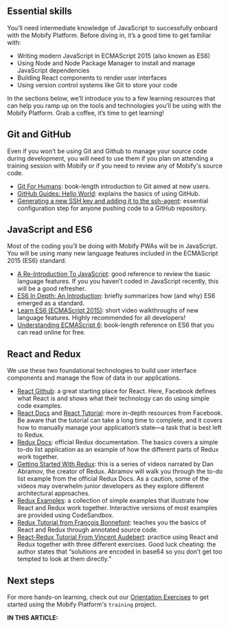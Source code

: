 ## Essential skills

You’ll need intermediate knowledge of JavaScript to successfully onboard with the Mobify Platform. Before diving in, it’s a good time to get familiar with:

- Writing modern JavaScript in ECMAScript 2015 (also known as ES6)
- Using Node and Node Package Manager to install and manage JavaScript
  dependencies
- Building React components to render user interfaces
- Using version control systems like Git to store your code

In the sections below, we’ll introduce you to a few learning resources that can help you ramp up on the tools and technologies you’ll be using with the Mobify Platform. Grab a coffee, it’s time to get learning!

## Git and GitHub

Even if you won’t be using Git and Github to manage your source code during
development, you will need to use them if you plan on attending a training
session with Mobify or if you need to review any of Mobify's source code.

- [Git For Humans](https://abookapart.com/products/git-for-humans): book-length
  introduction to Git aimed at new users.
- [GitHub Guides: Hello
  World](https://guides.github.com/activities/hello-world/): explains the basics of using GitHub.
- [Generating a new SSH key and adding it to the ssh-agent](https://help.github.com/en/articles/generating-a-new-ssh-key-and-adding-it-to-the-ssh-agent):
  essential configuration step for anyone pushing code to a GitHub repository.

## JavaScript and ES6

Most of the coding you’ll be doing with Mobify PWAs will be in JavaScript. You will be using many new language features included in the ECMAScript 2015 (ES6) standard.

- [A Re-Introduction To JavaScript](https://developer.mozilla.org/en-US/docs/Web/JavaScript/A_re-introduction_to_JavaScript):
  good reference to review the basic language features. If you you haven’t coded in JavaScript recently, this will be a good refresher.
- [ES6 In Depth: An Introduction](https://hacks.mozilla.org/2015/04/es6-in-depth-an-introduction/):
  briefly summarizes how (and why) ES6 emerged as a standard.
- [Learn ES6 (ECMAScript 2015)](https://egghead.io/courses/learn-es6-ecmascript-2015): short video
  walkthroughs of new language features. Highly recommended for all developers!
- [Understanding ECMAScript 6](https://leanpub.com/understandinges6/read):
  book-length reference on ES6 that you can read online for free.

## React and Redux

We use these two foundational technologies to build user interface components and manage the flow of data in our applications.

- [React Github](https://reactjs.org/): a great starting place for React. Here, Facebook defines what React is and shows what their technology can do using simple code examples.
- [React Docs](https://reactjs.org/docs/hello-world.html) and [React
  Tutorial](https://reactjs.org/tutorial/tutorial.html): more in-depth resources from Facebook. Be aware that the tutorial can take a long time to complete, and it covers how to manually manage your application’s state—a task that is best left to Redux.
- [Redux Docs](https://redux.js.org/): official Redux documentation. The basics covers a simple to-do list application as an example of how the different parts of Redux work together.
- [Getting Started With Redux](https://egghead.io/courses/getting-started-with-redux): this is a
  series of videos narrated by Dan Abramov, the creator of Redux. Abramov will walk you through the to-do list example from the official Redux Docs. As a caution, some of the videos may overwhelm junior developers as they explore different architectural approaches.
- [Redux Examples](https://github.com/reduxjs/redux/blob/master/docs/introduction/Examples.md): a collection of simple examples that illustrate how React and Redux work together. Interactive versions of most examples are provided using CodeSandbox.
- [Redux Tutorial from François Bonnefont](https://github.com/happypoulp/redux-tutorial): teaches you the
  basics of React and Redux through annotated source code.
- [React-Redux Tutorial From Vincent Audebert](https://github.com/springload/react-redux-exercise): practice using
  React and Redux together with three different exercises. Good luck cheating: the author states that “solutions are encoded in base64 so you don’t get too tempted to look at them directly.”

## Next steps

For more hands-on learning, check out our [Orientation Exercises](../orientation-exercises/) to get started using the Mobify Platform's `training` project.

<div id="toc"><p class="u-text-size-smaller u-margin-start u-margin-bottom"><b>IN THIS ARTICLE:</b></p></div>